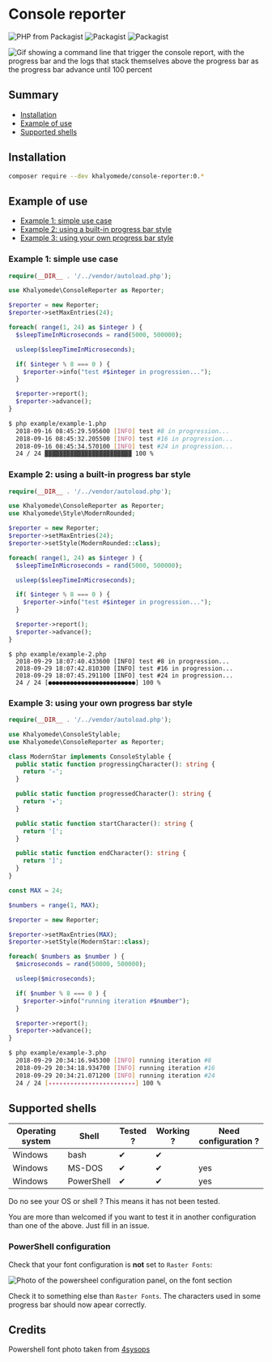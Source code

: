 # Console reporter


![PHP from Packagist](https://img.shields.io/packagist/php-v/khalyomede/console-reporter.svg)
![Packagist](https://img.shields.io/packagist/v/khalyomede/console-reporter.svg)
![Packagist](https://img.shields.io/packagist/l/khalyomede/console-reporter.svg)

![Gif showing a command line that trigger the console report, with the progress bar and the logs that stack themselves above the progress bar as the progress bar advance until 100 percent](https://image.ibb.co/n63Fuz/landing_gif_2_khalyomede_console_reporter.gif)

## Summary

- [Installation](#installation)
- [Example of use](#example-of-use)
- [Supported shells](#supported-shells)

## Installation

```bash
composer require --dev khalyomede/console-reporter:0.*
```

## Example of use

- [Example 1: simple use case](#example-1-simple-use-case)
- [Example 2: using a built-in progress bar style](#example-2-using-a-built-in-progress-bar-style)
- [Example 3: using your own progress bar style](#example-3-using-your-own-progress-bar-style)

### Example 1: simple use case

```php
require(__DIR__ . '/../vendor/autoload.php');

use Khalyomede\ConsoleReporter as Reporter;

$reporter = new Reporter;
$reporter->setMaxEntries(24);

foreach( range(1, 24) as $integer ) {
  $sleepTimeInMicroseconds = rand(5000, 500000);

  usleep($sleepTimeInMicroseconds);

  if( $integer % 8 === 0 ) {
    $reporter->info("test #$integer in progression...");
  }

  $reporter->report();
  $reporter->advance();
}
```

```bash
$ php example/example-1.php
  2018-09-16 08:45:29.595600 [INFO] test #8 in progression...
  2018-09-16 08:45:32.205500 [INFO] test #16 in progression...
  2018-09-16 08:45:34.570100 [INFO] test #24 in progression...
  24 / 24 ▓▓▓▓▓▓▓▓▓▓▓▓▓▓▓▓▓▓▓▓▓▓▓▓ 100 %
```

### Example 2: using a built-in progress bar style

```php
require(__DIR__ . '/../vendor/autoload.php');

use Khalyomede\ConsoleReporter as Reporter;
use Khalyomede\Style\ModernRounded;

$reporter = new Reporter;
$reporter->setMaxEntries(24);
$reporter->setStyle(ModernRounded::class);

foreach( range(1, 24) as $integer ) {
  $sleepTimeInMicroseconds = rand(5000, 500000);

  usleep($sleepTimeInMicroseconds);

  if( $integer % 8 === 0 ) {
    $reporter->info("test #$integer in progression...");
  }

  $reporter->report();
  $reporter->advance();
}
```

```
$ php example/example-2.php
  2018-09-29 18:07:40.433600 [INFO] test #8 in progression...
  2018-09-29 18:07:42.810300 [INFO] test #16 in progression...
  2018-09-29 18:07:45.291100 [INFO] test #24 in progression...
  24 / 24 [●●●●●●●●●●●●●●●●●●●●●●●●] 100 %
```

### Example 3: using your own progress bar style

```php
require(__DIR__ . '/../vendor/autoload.php');

use Khalyomede\ConsoleStylable;
use Khalyomede\ConsoleReporter as Reporter;

class ModernStar implements ConsoleStylable {
  public static function progressingCharacter(): string {
    return '✧';
  }

  public static function progressedCharacter(): string {
    return '✦';
  }

  public static function startCharacter(): string {
    return '[';
  }

  public static function endCharacter(): string {
    return ']';
  }
}

const MAX = 24;

$numbers = range(1, MAX);

$reporter = new Reporter;

$reporter->setMaxEntries(MAX);
$reporter->setStyle(ModernStar::class);

foreach( $numbers as $number ) {
  $microseconds = rand(50000, 500000);

  usleep($microseconds);

  if( $number % 8 === 0 ) {
    $reporter->info("running iteration #$number");
  }

  $reporter->report();
  $reporter->advance();
}
```

```bash
$ php example/example-3.php
  2018-09-29 20:34:16.945300 [INFO] running iteration #8
  2018-09-29 20:34:18.934700 [INFO] running iteration #16
  2018-09-29 20:34:21.071200 [INFO] running iteration #24
  24 / 24 [✦✦✦✦✦✦✦✦✦✦✦✦✦✦✦✦✦✦✦✦✦✦✦✦] 100 %
```

## Supported shells

| Operating system | Shell      | Tested ? | Working ? | Need configuration ? |
|------------------|------------|----------|-----------|----------------------|
| Windows          | bash       | ✔        | ✔         |                      |
| Windows          | MS-DOS     | ✔        | ✔         | yes                  |
| Windows          | PowerShell | ✔        | ✔         | yes                  |

Do no see your OS or shell ? This means it has not been tested. 

You are more than welcomed if you want to test it in another configuration than one of the above. Just fill in an issue.

### PowerShell configuration

Check that your font configuration is **not** set to `Raster Fonts`:

![Photo of the powersheel configuration panel, on the font section](https://image.ibb.co/b79c7K/Power_Shell_Properties_Font_size_thumb.png)

Check it to something else than `Raster Fonts`. The characters used in some progress bar should now apear correctly.

## Credits

Powershell font photo taken from [4sysops](https://4sysops.com/archives/change-powershell-console-font-size-with-cmdlet/)